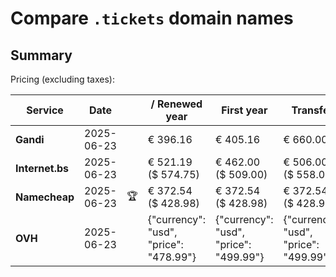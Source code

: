 # Compare `.tickets` domain names

## Summary

Pricing (excluding taxes):

| Service | Date |  | / Renewed year | First year | Transfer | Restoration |
|--|--|--|--|--|--|--|
| **Gandi** | 2025-06-23 |  | € 396.16 | € 405.16 | € 660.00 | € 415.35 |
| **Internet.bs** | 2025-06-23 |  | € 521.19<br>($ 574.75) | € 462.00<br>($ 509.00) | € 506.00<br>($ 558.00) | € 567.99<br>($ 561.85) |
| **Namecheap** | 2025-06-23 | 🏆 | € 372.54<br>($ 428.98) | € 372.54<br>($ 428.98) | € 372.54<br>($ 428.98) |  |
| **OVH** | 2025-06-23 |  | {"currency": "usd", "price": "478.99"} | {"currency": "usd", "price": "499.99"} | {"currency": "usd", "price": "499.99"} |  |
